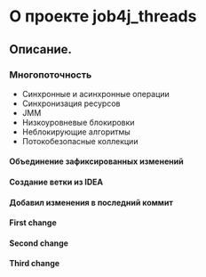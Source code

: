 # О проекте job4j_threads

## Описание.

### Многопоточность
* Синхронные и асинхронные операции
* Синхронизация ресурсов
* JMM
* Низкоуровневые блокировки
* Неблокирующие алгоритмы
* Потокобезопасные коллекции

#### Объединение зафиксированных изменений

#### Создание ветки из IDEA
#### Добавил изменения в последний коммит
#### First change
#### Second change
#### Third change
